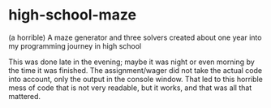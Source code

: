 # high-school-maze
(a horrible) A maze generator and three solvers created about one year into my programming journey in high school

This was done late in the evening; maybe it was night or even morning by the time it was finished. 
The assignment/wager did not take the actual code into account, only the output in the console window. That led to this horrible mess of code that is not very readable,
but it works, and that was all that mattered.
